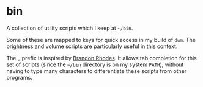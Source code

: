 # bin

A collection of utility scripts which I keep at `~/bin`.

Some of these are mapped to keys for quick access in my build of `dwm`. The
brightness and volume scripts are particularly useful in this context.

The `,` prefix is inspired by [Brandon Rhodes](https://github.com/brandon-rhodes). It allows tab completion for
this set of scripts (since the `~/bin` directory is on my system `PATH`),
without having to type many characters to differentiate these scripts from
other programs.
